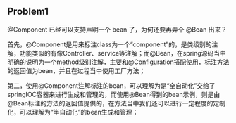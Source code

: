 ## Problem1

@Component 已经可以支持声明一个 bean 了，为何还要再弄个 @Bean 出来？


首先，@Component是用来标注class为一个“component”的，是类级别的注解，功能类似的有像Controller、service等注解；而@Bean，在spring源码当中明确的说明为一个method级别注解，主要和@Configuration搭配使用，标注方法的返回值为bean，并且在过程当中使用工厂方法；

第二，使用@Component注解标注的bean，可以理解为是“全自动化”交给了springIOC容器来进行生成和管理的，而使用@Bean得到的bean示例，则是由@Bean标注的方法的返回值提供的，在方法当中我们还可以进行一定程度的定制化，可以理解为“半自动化”的bean生成和管理；

